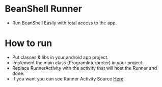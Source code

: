 # BeanShell Runner
- Run BeanShell Easily with total access to the app.

# How to run
- Put classes & libs in your android app project.
- Implement the main class (ProgramInterpreter) in your project.
- Replace RunnerActivity with the activity that will host the Runner and done.
- If you want you can see Runner Activity Source [Here](https://github.com/trindadedev13/BSH-Runner/tree/main/RunnerActivity.java).